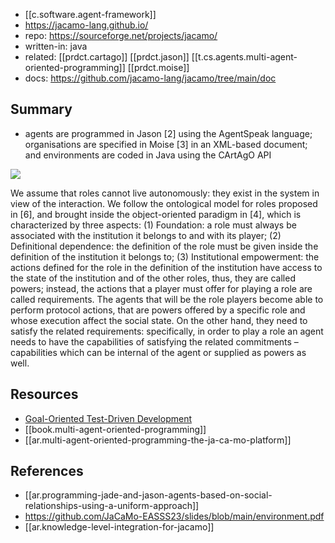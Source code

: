 

- [[c.software.agent-framework]]
- https://jacamo-lang.github.io/
- repo: https://sourceforge.net/projects/jacamo/
- written-in: java
- related: [[prdct.cartago]] [[prdct.jason]] [[t.cs.agents.multi-agent-oriented-programming]] [[prdct.moise]]
- docs: https://github.com/jacamo-lang/jacamo/tree/main/doc

## Summary

- agents are programmed in Jason [2] using the AgentSpeak language; organisations are specified in Moise [3] in an XML-based document; and environments are coded in Java using the CArtAgO API


![](/assets/images/2024-04-11-08-45-50.png)

We assume that roles cannot live autonomously: they exist in the system in view of the interaction. We follow the ontological model for roles proposed in [6], and brought inside the object-oriented paradigm in [4], which is characterized by three aspects: (1) Foundation: a role must always be associated with the institution it belongs to and with its player; (2) Definitional dependence: the definition of the role must be given inside the definition of the institution it belongs to; (3) Institutional empowerment: the actions defined for the role in the definition of the institution have access to the state of the institution and of the other roles, thus, they are called powers; instead, the actions that a player must offer for playing a role are called requirements. The agents that will be the role players become able to perform protocol actions, that are powers offered by a specific role and whose execution affect the social state. On the other hand, they need to satisfy the related requirements: specifically, in order to play a role an agent needs to have the capabilities of satisfying the related commitments – capabilities which can be internal of the agent or supplied as powers as well.

## Resources

- [Goal-Oriented Test-Driven Development](https://github.com/jacamo-lang/jacamo/blob/master/doc/tutorials/tdd/readme.adoc)
- [[book.multi-agent-oriented-programming]]
- [[ar.multi-agent-oriented-programming-the-ja-ca-mo-platform]]

## References

- [[ar.programming-jade-and-jason-agents-based-on-social-relationships-using-a-uniform-approach]]
- https://github.com/JaCaMo-EASSS23/slides/blob/main/environment.pdf
- [[ar.knowledge-level-integration-for-jacamo]]